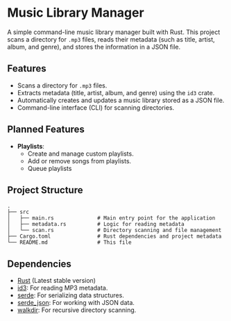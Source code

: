 # Music Library Manager

A simple command-line music library manager built with Rust. This project scans a directory for `.mp3` files, reads their metadata (such as title, artist, album, and genre), and stores the information in a JSON file.

## Features

- Scans a directory for `.mp3` files.
- Extracts metadata (title, artist, album, and genre) using the `id3` crate.
- Automatically creates and updates a music library stored as a JSON file.
- Command-line interface (CLI) for scanning directories.

## Planned Features

- **Playlists**:
  - Create and manage custom playlists.
  - Add or remove songs from playlists.
  - Queue playlists

## Project Structure

```plaintext
.
├── src
│   ├── main.rs              # Main entry point for the application
│   ├── metadata.rs          # Logic for reading metadata
│   └── scan.rs              # Directory scanning and file management
├── Cargo.toml               # Rust dependencies and project metadata
└── README.md                # This file
```

## Dependencies
- [Rust](https://www.rust-lang.org/) (Latest stable version)
- [id3](https://crates.io/crates/id3): For reading MP3 metadata.
- [serde](https://crates.io/crates/serde): For serializing data structures.
- [serde_json](https://crates.io/crates/serde_json): For working with JSON data.
- [walkdir](https://crates.io/crates/walkdir): For recursive directory scanning.

